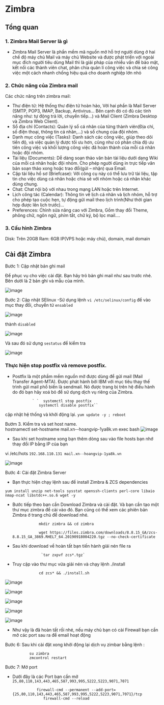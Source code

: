 # Zimbra 
## Tổng quan
### 1. Zimbra Mail Server là gì
- Zimbra Mail Server là phần mềm mã nguồn mở hỗ trợ người dùng ở hai chế độ máy chủ Mail và máy chủ Website và được phát triển với ngoài mục đích người tiêu dùng Mail thì là giải pháp của nhiều vấn đề bảo mật, kết nối các thành viên chat, phân chia quản lí công việc và chia sẻ công việc một cách nhanh chống hiệu quả cho doanh nghiệp lớn nhỏ
### 2. Chức năng của Zimbra mail
Các chức năng trên zimbra mail:

- Thư điện tử: Hệ thống thư điện tử hoàn hảo, Với hai phần là Mail Server (SMTP, POP3, IMAP, Backup, Antivirus… Bên cạnh đó có đủ các tính năng như: tự động trả lời, chuyển tiếp…) và Mail Client (Zimbra Desktop và Zimbra Web Client).
- Sổ địa chỉ (Contacts): Quản lý sổ cá nhân của từng thành viên(Địa chỉ, số điện thoại, thông tin cá nhân,…) và sổ chung của đội nhóm.
- Danh mục công việc (Tasks): Danh sách các công việc, giúp theo dõi tiến độ, và việc quản lý được tối ưu hơn, cũng như có phân chia độ ưu tiên công việc và khối lượng công việc đã hoàn thành của mỗi cá nhân hoặc đội nhóm.
- Tài liệu (Documents): Dễ dàng soạn thảo văn bản tài liệu dưới dạng Wiki của mỗi cá nhân hoặc đội nhóm. Cho phép người dùng in trực tiếp văn bản soạn thảo xong hoặc trao đổi(gửi – nhận) qua Email.
- Cặp tài liệu hồ sơ (Briefcase): Với công cụ này có thể lưu trữ tài liệu, tập tin cho việc dùng cá nhân hoặc chia sẻ với nhóm hoặc cá nhân khác dùng chung.
- Chat: Chat nội bộ với nhau trong mạng LAN hoặc trên Internet.
- Lịch công tác (Calendar): Thông tin về lịch cá nhân và lịch nhóm, hỗ trợ cho phép tạo cuộc hẹn, tự động gửi mail theo lịch trình(Như thời gian hợp được lên lịch trước)…
- Preferences: Chỉnh sửa nâng cao với Zimbra, Gồm thay đổi Theme, phông chữ, ngôn ngữ, phím tắt, chữ ký, bộ lọc mail….

### 3. Cấu hình Zimbra
Disk: Trên 20GB Ram: 6GB IP(VPS hoặc máy chủ), domain, mail domain

## Cài đặt Zimbra

Bước 1: Cập nhật bản ghi mail

Để phục vụ cho việc cài đặt. Bạn hãy trỏ bản ghi mail như sau trước nhé. Bên dưới là 2 bản ghi và mẫu của mình.

![image](https://user-images.githubusercontent.com/105496635/186051480-de77d99a-9a46-4ea1-8d89-587a31bb5250.png)

Bước 2: Cập nhật SElinux
-Sử dụng lệnh `vi /etc/selinux/config` để vào mục thay đổi, chuyển từ `ensabled`

![image](https://user-images.githubusercontent.com/105496635/186096391-73a63011-5e34-4471-9f68-bb4e1245f24b.png)

 thành `disabled`

![image](https://user-images.githubusercontent.com/105496635/186097046-7c29276f-b853-4cd4-af84-65fe3ddde998.png)

Và sau đó sử dụng `sestatus` để kiểm tra

![image](https://user-images.githubusercontent.com/105496635/186097409-6419b3fb-e332-41eb-983e-43e42071da9a.png)

### Thực hiện stop postfix và remove postfix.
- Postfix là một phầm mềm nguồn mở được dùng để gửi mail (Mail Transfer Agent-MTA). Được phát hành bởi IBM với mục tiêu thay thế trình gửi mail phổ biến là sendmail. Nó được trang bị trên hệ điều hành do đó bạn hãy xoá bỏ để sử dụng dịch vụ riêng của Zimbra.

               ` `  systemctl stop postfix
                  systemctl disable postfix``

cập nhật hệ thống và khởi động lại.
                `yum update -y ; reboot`
                
 Bướm 3. Kiểm tra và set host name.                
     hostnamectl set-hostname mail.xn--hoangvip-1ya8k.vn
     exec bash
![image](https://user-images.githubusercontent.com/105496635/186100082-9a2768ab-9b49-41c3-b97d-adce02b21c8a.png)

- Sau khi set hostname xong bạn thêm dòng sau vào file hosts bạn nhớ thay đổi IP bằng IP của bạn

vi /etc/hots
`192.168.110.131 mail.xn--hoangvip-1ya8k.vn`

![image](https://user-images.githubusercontent.com/105496635/186100551-4d1712a5-e766-49e0-92e9-882cc482d156.png)


Bước 4: Cài đặt Zimbra Server
- Bạn thực hiện chạy lệnh sau để install Zimbra & ZCS dependencies

`yum install unzip net-tools sysstat openssh-clients perl-core libaio nmap-ncat libstdc++.so.6 wget -y`

- Bước tiếp theo bạn cần Download Zimbra và cài đặt. Và bạn cần tạo một thư mục zimbra để cài vào đó. Bạn cũng có thể xem các phiên bản Zimbra ở trang chủ để download nhé.

                  mkdir zimbra && cd zimbra

                  wget https://files.zimbra.com/downloads/8.8.15_GA/zcs-8.8.15_GA_3869.RHEL7_64.20190918004220.tgz --no-check-certificate


- Sau khi download về hoàn tất bạn tiến hành giải nén file ra
                   
                   `tar zxpvf zcs*.tgz`


- Truy cập vào thư mục vừa giải nén và chạy lệnh ./install

                  cd zcs* && ./install.sh

![image](https://user-images.githubusercontent.com/105496635/186095631-e8df0aa8-dd45-401b-8d54-3dfbd512cbad.png)


![image](https://user-images.githubusercontent.com/105496635/186106969-9ba83c4b-d820-4ee6-b041-d45321faa01d.png)

![image](https://user-images.githubusercontent.com/105496635/186107422-412024c8-d55e-4762-9f9f-29874bf20954.png)

![image](https://user-images.githubusercontent.com/105496635/186108314-1f7a104a-33c5-44e4-a818-bcc1a05cfcf8.png)

![image](https://user-images.githubusercontent.com/105496635/186109085-0e3fd7a4-ca48-4d62-98db-85f0fdcc09c1.png)


- Như vậy là đã hoàn tất rồi nhé, nếu máy chủ bạn có cài Firewall bạn cần mở các port sau ra để email hoạt động

Bước 6: Sau khi cài đặt xong khởi động lại dịch vụ zimbar bằng lệnh :

               su zimbra
               zmcontrol restart
Bước 7: Mở port
- Dưới đây là các Port bạn cần mở
 `25,80,110,143,443,465,587,993,995,5222,5223,9071,7071`

                 firewall-cmd --permanent --add-port={25,80,110,143,443,465,587,993,995,5222,5223,9071,7071}/tcp
                    firewall-cmd --reload
